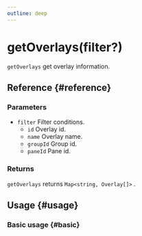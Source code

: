 ```yaml
---
outline: deep
---
```


# getOverlays(filter?)
`getOverlays` get overlay information.

## Reference {#reference}
<!-- @include: @/@views/api/references/instance/getOverlays.md -->

### Parameters
- `filter` Filter conditions.
  - `id` Overlay id.
  - `name` Overlay name.
  - `groupId` Group id.
  - `paneId` Pane id.


### Returns
`getOverlays` returns `Map<string, Overlay[]>` .

## Usage {#usage}
<script setup>
import GetOverlays from '../../../@views/api/samples/getOverlays/index.vue'
</script>

### Basic usage {#basic}
<GetOverlays/>